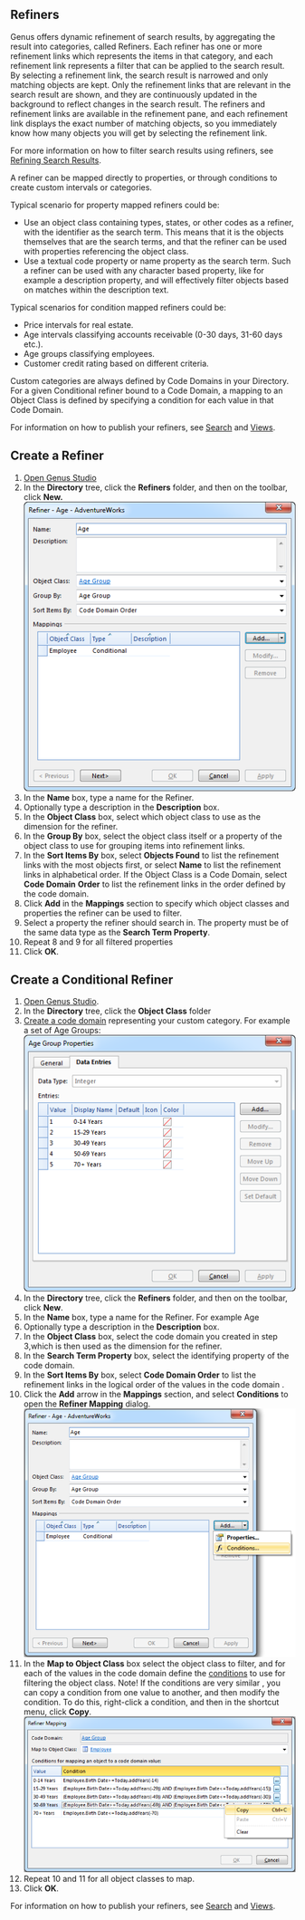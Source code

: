## Refiners

Genus offers dynamic refinement of search results, by aggregating the result into categories, called Refiners. Each refiner has one or more refinement links which represents the items in that category, and each refinement link represents a filter that can be applied to the search result. By selecting a refinement link, the search result is narrowed and only matching objects are kept. Only the refinement links that are relevant in the search result are shown, and they are continuously updated in the background to reflect changes in the search result. The refiners and refinement links are available in the refinement pane, and each refinement link displays the exact number of matching objects, so you immediately know how many objects you will get by selecting the refinement link.

For more information on how to filter search results using refiners, see [Refining Search Results](../../users/search-and-refine/refining-search-results.md).

A refiner can be mapped directly to properties, or through conditions to create custom intervals or categories.

Typical scenario for property mapped refiners could be:

*   Use an object class containing types, states, or other codes as a refiner, with the identifier as the search term. This means that it is the objects themselves that are the search terms, and that the refiner can be used with properties referencing the object class.
*   Use a textual code property or name property as the search term. Such a refiner can be used with any character based property, like for example a description property, and will effectively filter objects based on matches within the description text.

Typical scenarios for condition mapped refiners could be:

*   Price intervals for real estate.
*   Age intervals classifying accounts receivable (0-30 days, 31-60 days etc.).
*   Age groups classifying employees.
*   Customer credit rating based on different criteria.

Custom categories are always defined by Code Domains in your Directory. For a given Conditional refiner bound to a Code Domain, a mapping to an Object Class is defined by specifying a condition for each value in that Code Domain.

For information on how to publish your refiners, see [Search](object-class/modify-an-object--or-identifier-domain/search.md) and [Views](user-interface/tables/views.md).


## Create a Refiner

1.  [Open Genus Studio](getting-started/how-to-open-genus-studio.md)
2.  In the **Directory** tree, click the **Refiners** folder, and then on the toolbar, click **New.**  
    ![ID6E57586E65A045CA.png](media/ID6E57586E65A045CA.png)
3.  In the **Name** box, type a name for the Refiner.
4.  Optionally type a description in the **Description** box.
5.  In the **Object Class** box, select which object class to use as the dimension for the refiner.
6.  In the **Group By** box, select the object class itself or a property of the object class to use for grouping items into refinement links.
7.  In the **Sort Items By** box, select **Objects Found** to list the refinement links with the most objects first, or select **Name** to list the refinement links in alphabetical order. If the Object Class is a Code Domain, select **Code Domain** **Order** to list the refinement links in the order defined by the code domain.
8.  Click **Add** in the **Mappings** section to specify which object classes and properties the refiner can be used to filter.
9.  Select a property the refiner should search in. The property must be of the same data type as the **Search Term Property**.
10.  Repeat 8 and 9 for all filtered properties
11.  Click **OK**.



## Create a Conditional Refiner

1.  [Open Genus Studio](getting-started/how-to-open-genus-studio.md).
2.  In the **Directory** tree, click the **Object Class** folder
3.  [Create a code domain](data/object-class/create-or-modify-a-code-domain.md) representing your custom category. For example a set of Age Groups:  
    ![ID75E4356DB5A047C9.png](media/ID75E4356DB5A047C9.png)
4.  In the **Directory** tree, click the **Refiners** folder, and then on the toolbar, click **New**.
5.  In the **Name** box, type a name for the Refiner. For example Age
6.  Optionally type a description in the **Description** box.
7.  In the **Object Class** box, select the code domain you created in step 3,which is then used as the dimension for the refiner.
8.  In the **Search Term Property** box, select the identifying property of the code domain.
9.  In the **Sort Items By** box, select **Code Domain Order** to list the refinement links in the logical order of the values in the code domain .
10.  Click the **Add** arrow in the **Mappings** section, and select **Conditions** to open the **Refiner Mapping** dialog.  
    ![IDD593DB163D904BCB.png](media/IDD593DB163D904BCB.png)
11.  In the **Map to Object Class** box select the object class to filter, and for each of the values in the code domain define the [conditions](common-concepts/conditions.md) to use for filtering the object class. Note! If the conditions are very similar , you can copy a condition from one value to another, and then modify the condition. To do this, right-click a condition, and then in the shortcut menu, click **Copy**.  
    ![IDF8F8552DF8FE4DEA.png](media/IDF8F8552DF8FE4DEA.png)
12.  Repeat 10 and 11 for all object classes to map.
13.  Click **OK**.

For information on how to publish your refiners, see [Search](object-class/modify-an-object--or-identifier-domain/search.md) and [Views](user-interface/tables/views.md).

